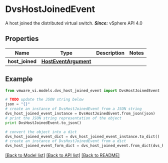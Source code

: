# DvsHostJoinedEvent

A host joined the distributed virtual switch.  ***Since:*** vSphere API 4.0 

## Properties
Name | Type | Description | Notes
------------ | ------------- | ------------- | -------------
**host_joined** | [**HostEventArgument**](HostEventArgument.md) |  | 

## Example

```python
from vmware_vi.models.dvs_host_joined_event import DvsHostJoinedEvent

# TODO update the JSON string below
json = "{}"
# create an instance of DvsHostJoinedEvent from a JSON string
dvs_host_joined_event_instance = DvsHostJoinedEvent.from_json(json)
# print the JSON string representation of the object
print DvsHostJoinedEvent.to_json()

# convert the object into a dict
dvs_host_joined_event_dict = dvs_host_joined_event_instance.to_dict()
# create an instance of DvsHostJoinedEvent from a dict
dvs_host_joined_event_form_dict = dvs_host_joined_event.from_dict(dvs_host_joined_event_dict)
```
[[Back to Model list]](../README.md#documentation-for-models) [[Back to API list]](../README.md#documentation-for-api-endpoints) [[Back to README]](../README.md)


